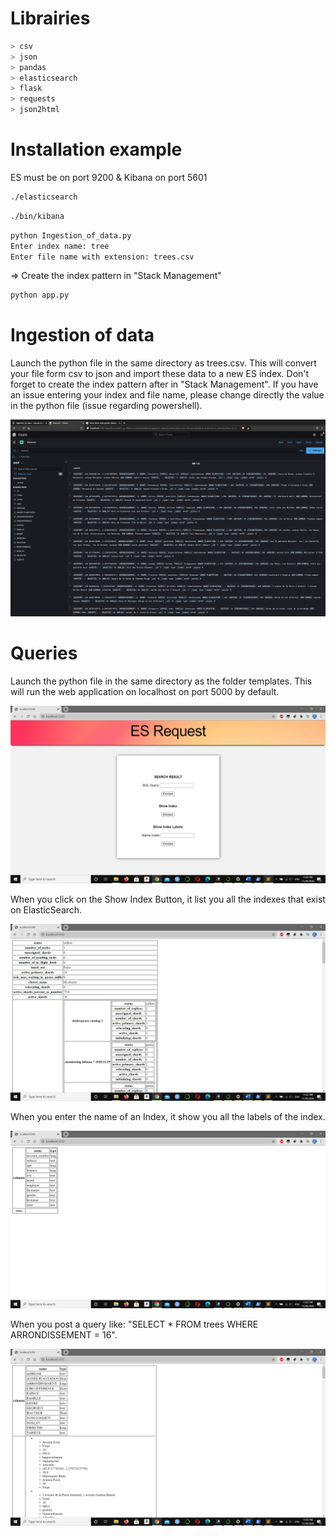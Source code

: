 # Librairies
```python
> csv
> json
> pandas
> elasticsearch 
> flask
> requests
> json2html
```

# Installation example
ES must be on port 9200 & Kibana on port 5601

```bash
./elasticsearch
```
```bash
./bin/kibana
```
```bash
python Ingestion_of_data.py
Enter index name: tree
Enter file name with extension: trees.csv
```
=> Create the index pattern in "Stack Management"

```bash
python app.py
```


# Ingestion of data
Launch the python file in the same directory as trees.csv. This will convert your file form csv to json and import these data to a new ES index. Don't forget to create the index pattern after in "Stack Management". If you have an issue entering your index and file name, please change directly the value in the python file (issue regarding powershell). 

![](overview.png)

# Queries

Launch the python file in the same directory as the folder templates. This will run the web application on localhost on port 5000 by default.

![](overview2.png)

When you click on the Show Index Button, it list you all the indexes that exist on ElasticSearch.

![](overview3.png)

When you enter the name of an Index, it show you all the labels of the index.

![](overview4.png)

When you post a query like: "SELECT * FROM trees WHERE ARRONDISSEMENT = 16".

![](overview5.png)
